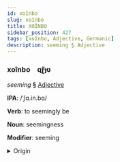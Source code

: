 ```yaml
---
id: xoînbo
slug: xoînbo
title: XOÎNBO
sidebar_position: 427
tags: [xoînbo, Adjective, Germanic]
description: seeming § Adjective
---
```


### xoînbo&emsp;<span kind="abugida">ɋɽ̃ɟʋ</span>

*seeming* **§** [Adjective](../../tags/Adjective)

**IPA**: /ˈʃɑ.in.bɑ/

**Verb**: to seemingly be

**Noun**: seemingness

**Modifier**: seeming

<details>
    <summary>Origin</summary>
    German scheinbar [ˈsynəs]<br/>
    <em>Germanic Language Family</em>
</details>